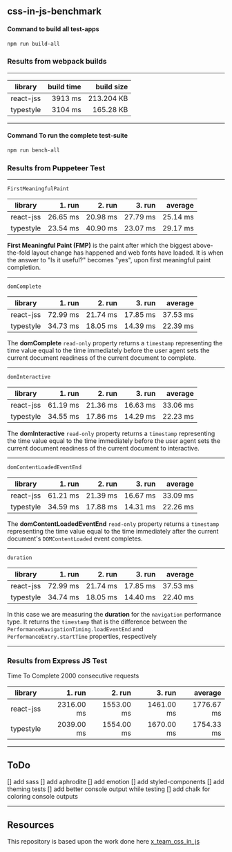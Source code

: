 ## css-in-js-benchmark

#### Command to build all test-apps

```bash
npm run build-all
```

### Results from webpack builds

---

|library|build time|build size|
|-------|-----:|-----:|
|react-jss|3913 ms|213.204 KB|
|typestyle|3104 ms|165.28 KB|


---

#### Command To run the complete test-suite

```bash
npm run bench-all
```

### Results from Puppeteer Test

---

`FirstMeaningfulPaint`

|library|1. run|2. run|3. run|average|
|-------|-----:|-----:|-----:|------:|
|react-jss|26.65 ms|20.98 ms|27.79 ms|25.14 ms|
|typestyle|23.54 ms|40.90 ms|23.07 ms|29.17 ms|


**First Meaningful Paint (FMP)** is the paint after which the biggest above-the-fold layout change has happened and web fonts have loaded.  It is when the answer to "Is it useful?" becomes "yes", upon first meaningful paint completion.

---

`domComplete`

|library|1. run|2. run|3. run|average|
|-------|-----:|-----:|-----:|------:|
|react-jss|72.99 ms|21.74 ms|17.85 ms|37.53 ms|
|typestyle|34.73 ms|18.05 ms|14.39 ms|22.39 ms|


The **domComplete** `read-only` property returns a `timestamp` representing the time value equal to the time immediately before the user agent sets the current document readiness of the current document to complete.

---

`domInteractive`

|library|1. run|2. run|3. run|average|
|-------|-----:|-----:|-----:|------:|
|react-jss|61.19 ms|21.36 ms|16.63 ms|33.06 ms|
|typestyle|34.55 ms|17.86 ms|14.29 ms|22.23 ms|


The **domInteractive** `read-only` property returns a `timestamp` representing the time value equal to the time immediately before the user agent sets the current document readiness of the current document to interactive.

---

`domContentLoadedEventEnd`

|library|1. run|2. run|3. run|average|
|-------|-----:|-----:|-----:|------:|
|react-jss|61.21 ms|21.39 ms|16.67 ms|33.09 ms|
|typestyle|34.59 ms|17.88 ms|14.31 ms|22.26 ms|


The **domContentLoadedEventEnd** `read-only` property returns a `timestamp` representing the time value equal to the time immediately after the current document's `DOMContentLoaded` event completes.

---

`duration`

|library|1. run|2. run|3. run|average|
|-------|-----:|-----:|-----:|------:|
|react-jss|72.99 ms|21.74 ms|17.85 ms|37.53 ms|
|typestyle|34.74 ms|18.05 ms|14.40 ms|22.40 ms|


In this case we are measuring the **duration** for the `navigation` performance type. It returns the `timestamp` that is the difference between the `PerformanceNavigationTiming.loadEventEnd` and `PerformanceEntry.startTime` properties, respectively

---

### Results from Express JS Test

Time To Complete 2000 consecutive requests

|library|1. run|2. run|3. run|average|
|-------|-----:|-----:|-----:|------:|
|react-jss|2316.00 ms|1553.00 ms|1461.00 ms|1776.67 ms|
|typestyle|2039.00 ms|1554.00 ms|1670.00 ms|1754.33 ms|


---

## ToDo

[] add sass
[] add aphrodite
[] add emotion
[] add styled-components
[] add theming tests
[] add better console output while testing
[] add chalk for coloring console outputs

---

## Resources

This repository is based upon the work done here [x_team_css_in_js](https://github.com/Thoughtscript/x_team_css_in_js)
